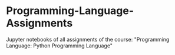 # Programming-Language-Assignments
Jupyter notebooks of all assignments of the course: "Programming Language: Python Programming Language"
